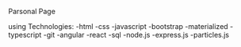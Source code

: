 Parsonal Page

using Technologies:
-html
-css
-javascript
-bootstrap
-materialized
-typescript
-git
-angular
-react
-sql
-node.js
-express.js
-particles.js

